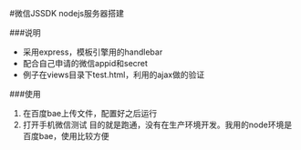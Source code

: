#微信JSSDK nodejs服务器搭建

###说明

+ 采用express，模板引擎用的handlebar
+ 配合自己申请的微信appid和secret
+ 例子在views目录下test.html，利用的ajax做的验证

###使用

1. 在百度bae上传文件，配置好之后运行
2. 打开手机微信测试
目的就是跑通，没有在生产环境开发。我用的node环境是百度bae，使用比较方便
